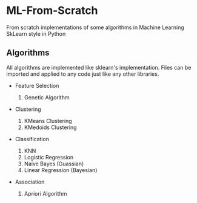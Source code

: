 # ML-From-Scratch
From scratch implementations of some algorithms in Machine Learning SkLearn style in Python

## Algorithms
All algorithms are implemented like sklearn's implementation. Files can be imported and applied to any code just like any other libraries.

* Feature Selection
  1. Genetic Algorithm


* Clustering
  1. KMeans Clustering
  2. KMedoids Clustering


* Classification
  1. KNN
  2. Logistic Regression
  3. Naive Bayes (Guassian)
  4. Linear Regression (Bayesian)


* Association
  1. Apriori Algorithm
